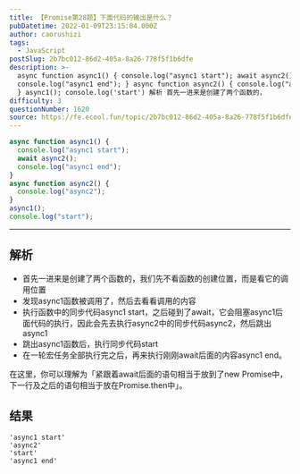 ```yaml
---
title: 【Promise第28题】下面代码的输出是什么？
pubDatetime: 2022-01-09T23:15:04.000Z
author: caorushizi
tags:
  - JavaScript
postSlug: 2b7bc012-86d2-405a-8a26-778f5f1b6dfe
description: >-
  async function async1() { console.log("async1 start"); await async2();
  console.log("async1 end"); } async function async2() { console.log("async2");
  } async1(); console.log('start') 解析 首先一进来是创建了两个函数的，
difficulty: 3
questionNumber: 1620
source: https://fe.ecool.fun/topic/2b7bc012-86d2-405a-8a26-778f5f1b6dfe
---
```


```js
async function async1() {
  console.log("async1 start");
  await async2();
  console.log("async1 end");
}
async function async2() {
  console.log("async2");
}
async1();
console.log("start");
```

---

## 解析

- 首先一进来是创建了两个函数的，我们先不看函数的创建位置，而是看它的调用位置
- 发现async1函数被调用了，然后去看看调用的内容
- 执行函数中的同步代码async1 start，之后碰到了await，它会阻塞async1后面代码的执行，因此会先去执行async2中的同步代码async2，然后跳出async1
- 跳出async1函数后，执行同步代码start
- 在一轮宏任务全部执行完之后，再来执行刚刚await后面的内容async1 end。

在这里，你可以理解为「紧跟着await后面的语句相当于放到了new Promise中，下一行及之后的语句相当于放在Promise.then中」。

## 结果

```
'async1 start'
'async2'
'start'
'async1 end'
```

